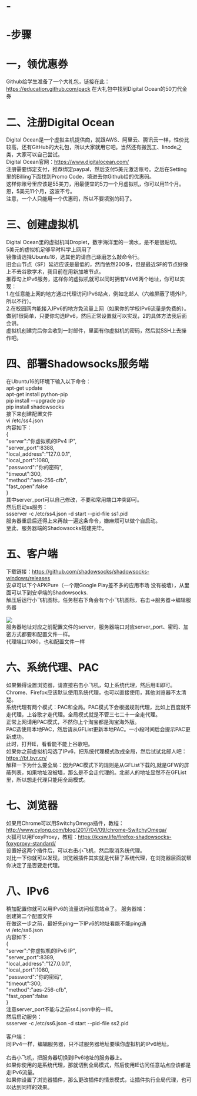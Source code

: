 # -
# -步骤
# 一，领优惠券
Github给学生准备了一个大礼包，链接在此：https://education.github.com/pack
在大礼包中找到Digital Ocean的50刀代金券
# 二、注册Digital Ocean
Digital Ocean是一个虚拟主机提供商，就跟AWS、阿里云、腾讯云一样，性价比较高，还有GitHub的大礼包，所以大家就用它吧。当然还有搬瓦工、linode之类，大家可以自己尝试。<br/>
Digital Ocean官网：https://www.digitalocean.com/<br/>
注册需要绑定支付，推荐绑定paypal，然后支付5美元激活账号。之后在Setting里的Billing下面找到Promo Code，填进去你Github给的优惠码。<br/>
这样你账号里应该是55美刀，用最便宜的5刀一个月虚拟机，你可以用11个月。恩，5美元11个月，这波不亏。<br/>
注意，一个人只能用一个优惠码，所以不要填别的码了。<br/>
# 三、创建虚拟机
Digital Ocean里的虚拟机叫Droplet，数字海洋里的一滴水，是不是很贴切。<br/>
5美元的虚拟机足够平时科学上网用了<br/>
镜像请选择Ubuntu16，选其他的请自己琢磨怎么敲命令行。<br/>
旧金山节点（SF）延迟应该是最低的，然而依然200多，但是最近SF的节点好像上不去谷歌学术，我目前在用新加坡节点。<br/>
推荐勾上IPv6服务，这样你的虚拟机就可以同时拥有V4V6两个地址，你可以实现：<br/>
1.在任意能上网的地方通过代理访问IPv6站点，例如北邮人（六维屏蔽了境外IP，所以不行）。<br/>
2.在校园网内能接入IPv6的地方免流量上网（如果你的学校IPv6流量是免费的）。<br/>
做到1很简单，只要你勾选IPv6，然后正常设置就可以实现，2的具体方法我后面会讲。<br/>
虚拟机创建完后你会收到一封邮件，里面有你虚拟机的密码，然后就SSH上去操作吧。<br/>
# 四、部署Shadowsocks服务端
在Ubuntu16的环境下输入以下命令：<br/>
apt-get update<br/>
apt-get install python-pip<br/>
pip install --upgrade pip<br/>
pip install shadowsocks<br/>
接下来创建配置文件<br/>
vi /etc/ss4.json<br/>
内容如下：<br/>
{<br/>
    "server":"你虚拟机的IPv4 IP",<br/>
    "server_port":8388,<br/>
    "local_address":"127.0.0.1",<br/>
    "local_port":1080,<br/>
    "password":"你的密码",<br/>
    "timeout":300,<br/>
    "method":"aes-256-cfb",<br/>
    "fast_open":false<br/>
}<br/>
其中server_port可以自己修改，不要和常用端口冲突即可。<br/>
然后启动ss服务：<br/>
ssserver -c /etc/ss4.json -d start --pid-file ss1.pid<br/>
服务器重启后还得上来再敲一遍这条命令，嫌麻烦可以做个自启动。<br/>
至此，服务器端的Shadowsocks搭建完毕。
# 五、客户端
下载链接：https://github.com/shadowsocks/shadowsocks-windows/releases<br/>
安卓可以下个APKPure（一个跟Google Play差不多的应用市场 没有被墙），从里面可以下到安卓端的Shadowsocks.<br/>
解压后运行小飞机图标，任务栏右下角会有个小飞机图标，右击->服务器->编辑服务器<br/>
<br/>
<img src='http://img.027cgb.cn/20170713/20177131871775731906.png' />
<br/>
服务器地址对应之前配置文件的server，服务器端口对应server_port、密码、加密方式都要和配置文件一样。<br/>
代理端口1080，也和配置文件一样<br/>
# 六、系统代理、PAC
如果懒得设置浏览器，请直接右击小飞机，勾上系统代理，然后用IE即可。<br/>
Chrome、Firefox应该默认使用系统代理，也可以直接使用，其他浏览器不太清楚。<br/>
系统代理有两个模式：PAC和全局。PAC模式下会根据规则代理，比如上百度就不走代理，上谷歌才走代理。全局模式就是不管三七二十一全走代理。<br/>
正常上网请用PAC模式，不然你上个淘宝都是淘宝海外版。<br/>
PAC选使用本地PAC，然后请从GFList更新本地PAC。一小段时间后会提示PAC更新成功。<br/>
此时，打开IE，看看能不能上谷歌吧。<br/>
如果你之前虚拟机勾选了IPv6，把系统代理模式改成全局，然后试试北邮人吧：https://bt.byr.cn/<br/>
解释一下为什么要全局：因为PAC模式下的规则是从GFList下载的,就是GFW的屏蔽列表，如果地址没被墙，那么是不会走代理的。北邮人的地址显然不在GFList里，所以想走代理只能用全局模式。
# 七、浏览器
如果用Chrome可以用SwitchyOmega插件，教程：http://www.cylong.com/blog/2017/04/09/chrome-SwitchyOmega/<br/>
火狐可以用FoxyProxy，教程：https://kxsw.life/firefox-shadowsocks-foxyproxy-standard/<br/>
设置好这两个插件后，可以右击小飞机，然后取消系统代理。<br/>
对比一下你就可以发现，浏览器插件其实就是代替了系统代理，在浏览器层面就帮你决定了是否要走代理。<br/>
# 八、IPv6
稍加配置你就可以用IPv6的流量访问任意站点了。
服务器端：<br/>
创建第二个配置文件<br/>
在做这一步之前，最好先ping一下IPv6的地址看能不能ping通<br/>
vi /etc/ss6.json<br/>
内容如下：<br/>
{<br/>
    "server":"你虚拟机的IPv6 IP",<br/>
    "server_port":8389,<br/>
    "local_address":"127.0.0.1",<br/>
    "local_port":1080,<br/>
    "password":"你的密码",<br/>
    "timeout":300,<br/>
    "method":"aes-256-cfb",<br/>
    "fast_open":false<br/>
}<br/>
注意server_port不能与之前ss4.json中的一样。<br/>
然后启动服务：<br/>
ssserver -c /etc/ss6.json -d start --pid-file ss2.pid<br/>
<br/>
客户端：<br/>
同IPv4一样，编辑服务器，只不过服务器地址要填你虚拟机的IPv6地址。<br/>
<br/>
右击小飞机，把服务器切换到IPv6地址的服务器上。<br/>
如果你使用的是系统代理，那就切到全局模式，然后使用IE访问任意站点应该都是走IPv6流量。<br/>
如果你设置了浏览器插件，那么更改插件的情景模式，让插件执行全局代理，也可以达到同样的效果。<br/>
